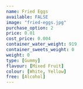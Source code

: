 ```yaml
---
name: Fried Eggs
available: FALSE
image: "fried-eggs.jpg"
purchase_option: 2
price: 0.01
cost_price: 0.004
container_water_weight: 919
container_sweets_weight: 0
weight: 0
type: [Gummy]
flavour: [Mixed Fruit]
colour: [White, Yellow]
free: [Alcohol]
---
```

